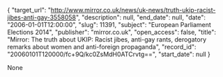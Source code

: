 {
  "target_url": "http://www.mirror.co.uk/news/uk-news/truth-ukip-racist-jibes-anti-gay-3558058", 
  "description": null, 
  "end_date": null, 
  "date": "2006-01-01T12:00:00", 
  "slug": 11391, 
  "subject": "European Parliament Elections 2014", 
  "publisher": "mirror.co.uk", 
  "open_access": false, 
  "title": "Mirror: The truth about UKIP: Racist jibes, anti-gay rants, derogatory remarks about women and anti-foreign propaganda", 
  "record_id": "20060101T120000/fc+9Q/kc0ZsMdH0ATCrvtg==", 
  "start_date": null
}

None